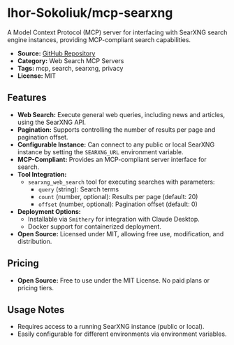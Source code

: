 # Ihor-Sokoliuk/mcp-searxng

A Model Context Protocol (MCP) server for interfacing with SearXNG search engine instances, providing MCP-compliant search capabilities.

- **Source:** [GitHub Repository](https://github.com/ihor-sokoliuk/mcp-searxng)
- **Category:** Web Search MCP Servers
- **Tags:** mcp, search, searxng, privacy
- **License:** MIT

## Features

- **Web Search:** Execute general web queries, including news and articles, using the SearXNG API.
- **Pagination:** Supports controlling the number of results per page and pagination offset.
- **Configurable Instance:** Can connect to any public or local SearXNG instance by setting the `SEARXNG_URL` environment variable.
- **MCP-Compliant:** Provides an MCP-compliant server interface for search.
- **Tool Integration:**
  - `searxng_web_search` tool for executing searches with parameters:
    - `query` (string): Search terms
    - `count` (number, optional): Results per page (default: 20)
    - `offset` (number, optional): Pagination offset (default: 0)
- **Deployment Options:**
  - Installable via `Smithery` for integration with Claude Desktop.
  - Docker support for containerized deployment.
- **Open Source:** Licensed under MIT, allowing free use, modification, and distribution.

## Pricing

- **Open Source:** Free to use under the MIT License. No paid plans or pricing tiers.

## Usage Notes

- Requires access to a running SearXNG instance (public or local).
- Easily configurable for different environments via environment variables.
